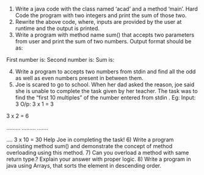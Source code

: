 1) Write a java code with the class named ‘acad’ and a method ‘main’. Hard Code the program
with two integers and print the sum of those two.
2) Rewrite the above code, where, inputs are provided by the user at runtime and the output is
printed.
3) Write a program with method name sum() that accepts two parameters from user and print
the sum of two numbers. Output format should be as:

First number is:
Second number is:
Sum is:

4) Write a program to accepts two numbers from stdin and find all the odd as well as even
numbers present in between them.
5) Joe is scared to go to school. When her dad asked the reason, joe said she is unable to
complete the task given by her teacher. The task was to find the “first 10 multiples” of the
number entered from stdin . Eg:
Input: 3
O/p:
3 x 1 = 3

3 x 2 = 6

.........
.........
.......

....
3 x 10 = 30
Help Joe in completing the task!
6) Write a program consisting method sum() and demonstrate the concept of method
overloading using this method.
7) Can you overload a method with same return type.? Explain your answer with proper logic.
8) Write a program in java using Arrays, that sorts the element in descending order.
